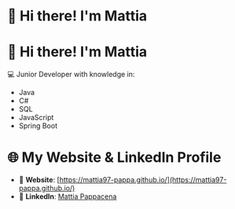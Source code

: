 # 👋 Hi there! I'm Mattia

# 👋 Hi there! I'm Mattia

💻 Junior Developer with knowledge in:

- Java
- C#
- SQL
- JavaScript
- Spring Boot

# 🌐 My Website & LinkedIn Profile

- 🔗 **Website**: [https://mattia97-pappa.github.io/](https://mattia97-pappa.github.io/)
- 💼 **LinkedIn**: [Mattia Pappacena](https://www.linkedin.com/in/mattia-pappacena/)

